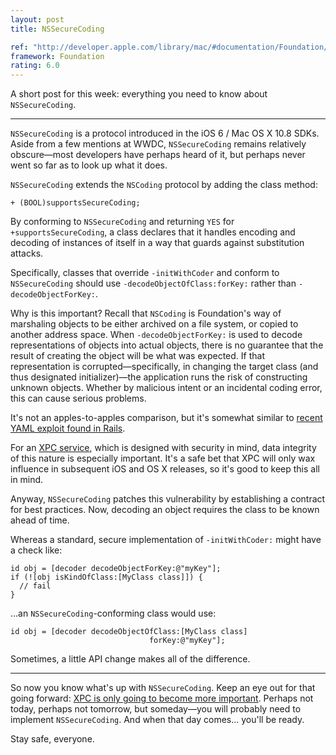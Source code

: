 ```yaml
---
layout: post
title: NSSecureCoding

ref: "http://developer.apple.com/library/mac/#documentation/Foundation/Reference/NSSecureCoding_Protocol_Ref/content/NSSecureCoding.html"
framework: Foundation
rating: 6.0
---
```


A short post for this week: everything you need to know about `NSSecureCoding`.

---

`NSSecureCoding` is a protocol introduced in the iOS 6 / Mac OS X 10.8 SDKs. Aside from a few mentions at WWDC, `NSSecureCoding` remains relatively obscure—most developers have perhaps heard of it, but perhaps never went so far as to look up what it does.

`NSSecureCoding` extends the `NSCoding` protocol by adding the class method:

~~~{objective-c}
+ (BOOL)supportsSecureCoding;
~~~

By conforming to `NSSecureCoding` and returning `YES` for `+supportsSecureCoding`, a class declares that it handles encoding and decoding of instances of itself in a way that guards against substitution attacks.

Specifically, classes that override `-initWithCoder` and conform to `NSSecureCoding` should use `-decodeObjectOfClass:forKey:` rather than `-decodeObjectForKey:`.

Why is this important? Recall that `NSCoding` is Foundation's way of marshaling objects to be either archived on a file system, or copied to another address space. When `-decodeObjectForKey:` is used to decode representations of objects into actual objects, there is no guarantee that the result of creating the object will be what was expected. If that representation is corrupted—specifically, in changing the target class (and thus designated initializer)—the application runs the risk of constructing unknown objects. Whether by malicious intent or an incidental coding error, this can cause serious problems.

It's not an apples-to-apples comparison, but it's somewhat similar to [recent YAML exploit found in Rails](http://tenderlovemaking.com/2013/02/06/yaml-f7u12.html).

For an [XPC service](http://developer.apple.com/library/mac/#documentation/MacOSX/Conceptual/BPSystemStartup/Chapters/CreatingXPCServices.html), which is designed with security in mind, data integrity of this nature is especially important. It's a safe bet that XPC will only wax influence in subsequent iOS and OS X releases, so it's good to keep this all in mind.

Anyway, `NSSecureCoding` patches this vulnerability by establishing a contract for best practices. Now, decoding an object requires the class to be known ahead of time.

Whereas a standard, secure implementation of `-initWithCoder:` might have a check like:

~~~{objective-c}
id obj = [decoder decodeObjectForKey:@"myKey"];
if (![obj isKindOfClass:[MyClass class]]) {
  // fail
}
~~~

...an `NSSecureCoding`-conforming class would use:

~~~{objective-c}
id obj = [decoder decodeObjectOfClass:[MyClass class]
                               forKey:@"myKey"];
~~~

Sometimes, a little API change makes all of the difference.

---

So now you know what's up with `NSSecureCoding`. Keep an eye out for that going forward: [XPC is only going to become more important](http://oleb.net/blog/2012/10/remote-view-controllers-in-ios-6/). Perhaps not today, perhaps not tomorrow, but someday—you will probably need to implement `NSSecureCoding`. And when that day comes... you'll be ready.

Stay safe, everyone.
